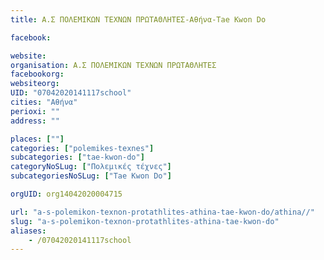 ```yaml
---
title: Α.Σ ΠΟΛΕΜΙΚΩΝ ΤΕΧΝΩΝ ΠΡΩΤΑΘΛΗΤΕΣ-Αθήνα-Tae Kwon Do

facebook:

website:
organisation: Α.Σ ΠΟΛΕΜΙΚΩΝ ΤΕΧΝΩΝ ΠΡΩΤΑΘΛΗΤΕΣ
facebookorg:
websiteorg:
UID: "07042020141117school"
cities: "Αθήνα"
perioxi: ""
address: ""

places: [""]
categories: ["polemikes-texnes"]
subcategories: ["tae-kwon-do"]
categoryNoSLug: ["Πολεμικές τέχνες"]
subcategoriesNoSLug: ["Tae Kwon Do"]

orgUID: org14042020004715

url: "a-s-polemikon-texnon-protathlites-athina-tae-kwon-do/athina//"
slug: "a-s-polemikon-texnon-protathlites-athina-tae-kwon-do"
aliases:
    - /07042020141117school
---
```





